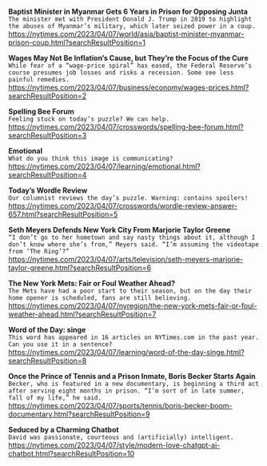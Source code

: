 **Baptist Minister in Myanmar Gets 6 Years in Prison for Opposing Junta**\
`The minister met with President Donald J. Trump in 2019 to highlight the abuses of Myanmar’s military, which later seized power in a coup.`\
https://nytimes.com/2023/04/07/world/asia/baptist-minister-myanmar-prison-coup.html?searchResultPosition=1

**Wages May Not Be Inflation’s Cause, but They’re the Focus of the Cure**\
`While fear of a “wage-price spiral” has eased, the Federal Reserve’s course presumes job losses and risks a recession. Some see less painful remedies.`\
https://nytimes.com/2023/04/07/business/economy/wages-prices.html?searchResultPosition=2

**Spelling Bee Forum**\
`Feeling stuck on today’s puzzle? We can help.`\
https://nytimes.com/2023/04/07/crosswords/spelling-bee-forum.html?searchResultPosition=3

**Emotional**\
`What do you think this image is communicating?`\
https://nytimes.com/2023/04/07/learning/emotional.html?searchResultPosition=4

**Today’s Wordle Review**\
`Our columnist reviews the day’s puzzle. Warning: contains spoilers!`\
https://nytimes.com/2023/04/07/crosswords/wordle-review-answer-657.html?searchResultPosition=5

**Seth Meyers Defends New York City From Marjorie Taylor Greene**\
`“I don’t go to her hometown and say nasty things about it, although I don’t know where she’s from,” Meyers said. “I’m assuming the videotape from ‘The Ring’?”`\
https://nytimes.com/2023/04/07/arts/television/seth-meyers-marjorie-taylor-greene.html?searchResultPosition=6

**The New York Mets: Fair or Foul Weather Ahead?**\
`The Mets have had a poor start to their season, but on the day their home opener is scheduled, fans are still believing.`\
https://nytimes.com/2023/04/07/nyregion/the-new-york-mets-fair-or-foul-weather-ahead.html?searchResultPosition=7

**Word of the Day: singe**\
`This word has appeared in 16 articles on NYTimes.com in the past year. Can you use it in a sentence?`\
https://nytimes.com/2023/04/07/learning/word-of-the-day-singe.html?searchResultPosition=8

**Once the Prince of Tennis and a Prison Inmate, Boris Becker Starts Again**\
`Becker, who is featured in a new documentary, is beginning a third act after serving eight months in prison. “I’m sort of in late summer, fall of my life,” he said.`\
https://nytimes.com/2023/04/07/sports/tennis/boris-becker-boom-documentary.html?searchResultPosition=9

**Seduced by a Charming Chatbot**\
`David was passionate, courteous and (artificially) intelligent.`\
https://nytimes.com/2023/04/07/style/modern-love-chatgpt-ai-chatbot.html?searchResultPosition=10

